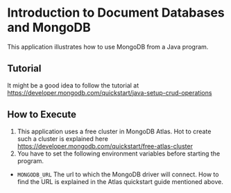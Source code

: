 # Introduction to Document Databases and MongoDB

This application illustrates how to use MongoDB from a Java program.

## Tutorial

It might be a good idea to follow the tutorial at https://developer.mongodb.com/quickstart/java-setup-crud-operations

## How to Execute

1. This application uses a free cluster in MongoDB Atlas. Hot to create such a cluster is explained here https://developer.mongodb.com/quickstart/free-atlas-cluster
1. You have to set the following environment variables before starting the program.
  * `MONGODB_URL` The url to which the MongoDB driver will connect. How to find the URL is explained in the Atlas quickstart guide mentioned above.

